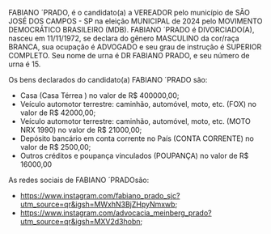 FABIANO ´PRADO, é o candidato(a) a VEREADOR pelo município de SÃO JOSÉ DOS CAMPOS - SP na eleição MUNICIPAL de 2024 pelo MOVIMENTO DEMOCRÁTICO BRASILEIRO (MDB). FABIANO ´PRADO é DIVORCIADO(A), nasceu em 11/11/1972, se declara do gênero MASCULINO da cor/raça BRANCA, sua ocupação é ADVOGADO e seu grau de instrução é SUPERIOR COMPLETO. Seu nome de urna é DR FABIANO PRADO, e seu número de urna é 15.

Os bens declarados do candidato(a) FABIANO ´PRADO são: 
- Casa (Casa Térrea ) no valor de R$ 400000,00;
- Veículo automotor terrestre: caminhão, automóvel, moto, etc. (FOX) no valor de R$ 42000,00;
- Veículo automotor terrestre: caminhão, automóvel, moto, etc. (MOTO NRX 1990) no valor de R$ 21000,00;
- Depósito bancário em conta corrente no País (CONTA CORRENTE) no valor de R$ 2500,00;
- Outros créditos e poupança vinculados (POUPANÇA) no valor de R$ 16000,00

As redes sociais de FABIANO ´PRADOsão:
- https://www.instagram.com/fabiano_prado_sjc?utm_source=qr&igsh=MWxhN3BjZHpyNmxwb;
- https://www.instagram.com/advocacia_meinberg_prado?utm_source=qr&igsh=MXV2d3hobn;